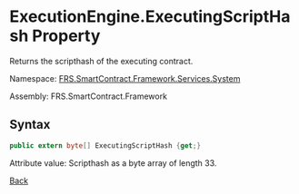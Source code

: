 # ExecutionEngine.ExecutingScriptHash Property

Returns the scripthash of the executing contract.

Namespace: [FRS.SmartContract.Framework.Services.System](../../System.md)

Assembly: FRS.SmartContract.Framework

## Syntax

```c#
public extern byte[] ExecutingScriptHash {get;}
```

Attribute value: Scripthash as a byte array of length 33.



[Back](../ExecutionEngine.md)
